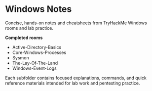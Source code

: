 # Windows Notes

Concise, hands-on notes and cheatsheets from TryHackMe Windows rooms and lab practice.

**Completed rooms**
- Active-Directory-Basics  
- Core-Windows-Processes  
- Sysmon  
- The-Lay-Of-The-Land  
- Windows-Event-Logs

Each subfolder contains focused explanations, commands, and quick reference materials intended for lab work and pentesting practice.

